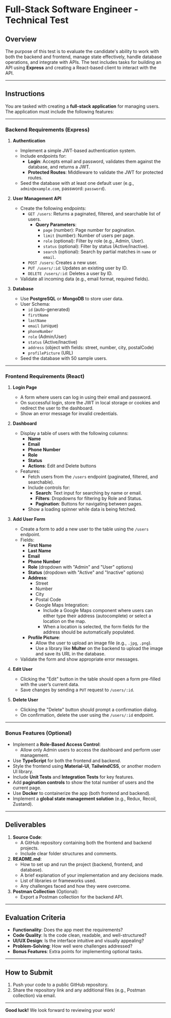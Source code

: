 # Full-Stack Software Engineer - Technical Test

## Overview

The purpose of this test is to evaluate the candidate's ability to work with both the backend and frontend, manage state effectively, handle database operations, and integrate with APIs. The test includes tasks for building an API using **Express** and creating a React-based client to interact with the API.

---

## Instructions

You are tasked with creating a **full-stack application** for managing users. The application must include the following features:

---

### Backend Requirements (Express)

1. **Authentication**
   - Implement a simple JWT-based authentication system.
   - Include endpoints for:
     - **Login**: Accepts email and password, validates them against the database, and returns a JWT.
     - **Protected Routes**: Middleware to validate the JWT for protected routes.
   - Seed the database with at least one default user (e.g., `admin@example.com`, password: `password`).

2. **User Management API**
   - Create the following endpoints:
     - `GET /users`: Returns a paginated, filtered, and searchable list of users.
       - **Query Parameters**:
         - `page` (number): Page number for pagination.
         - `limit` (number): Number of users per page.
         - `role` (optional): Filter by role (e.g., Admin, User).
         - `status` (optional): Filter by status (Active/Inactive).
         - `search` (optional): Search by partial matches in `name` or `email`.
     - `POST /users`: Creates a new user.
     - `PUT /users/:id`: Updates an existing user by ID.
     - `DELETE /users/:id`: Deletes a user by ID.
   - Validate all incoming data (e.g., email format, required fields).

3. **Database**
   - Use **PostgreSQL** or **MongoDB** to store user data.
   - User Schema:
     - `id` (auto-generated)
     - `firstName`
     - `lastName`
     - `email` (unique)
     - `phoneNumber`
     - `role` (Admin/User)
     - `status` (Active/Inactive)
     - `address` (object with fields: street, number, city, postalCode)
     - `profilePicture` (URL)
   - Seed the database with 50 sample users.

---

### Frontend Requirements (React)

1. **Login Page**
   - A form where users can log in using their email and password.
   - On successful login, store the JWT in local storage or cookies and redirect the user to the dashboard.
   - Show an error message for invalid credentials.

2. **Dashboard**
   - Display a table of users with the following columns:
     - **Name**
     - **Email**
     - **Phone Number**
     - **Role**
     - **Status**
     - **Actions**: Edit and Delete buttons
   - Features:
     - Fetch users from the `/users` endpoint (paginated, filtered, and searchable).
     - Include controls for:
       - **Search**: Text input for searching by name or email.
       - **Filters**: Dropdowns for filtering by Role and Status.
       - **Pagination**: Buttons for navigating between pages.
     - Show a loading spinner while data is being fetched.

3. **Add User Form**
   - Create a form to add a new user to the table using the `/users` endpoint.
   - Fields:
     - **First Name**
     - **Last Name**
     - **Email**
     - **Phone Number**
     - **Role** (dropdown with "Admin" and "User" options)
     - **Status** (dropdown with "Active" and "Inactive" options)
     - **Address**:
       - Street
       - Number
       - City
       - Postal Code
       - Google Maps Integration:
          - Include a Google Maps component where users can either type their address (autocomplete) or select a location on the map.
          - When a location is selected, the form fields for the address should be automatically populated.
     - **Profile Picture**:
       - Allow the user to upload an image file (e.g., `.jpg`, `.png`).
       - Use a library like **Multer** on the backend to upload the image and save its URL in the database.
   - Validate the form and show appropriate error messages.

4. **Edit User**
   - Clicking the "Edit" button in the table should open a form pre-filled with the user’s current data.
   - Save changes by sending a `PUT` request to `/users/:id`.

5. **Delete User**
   - Clicking the "Delete" button should prompt a confirmation dialog.
   - On confirmation, delete the user using the `/users/:id` endpoint.

---

### Bonus Features (Optional)

- Implement a **Role-Based Access Control**:
  - Allow only Admin users to access the dashboard and perform user management.
- Use **TypeScript** for both the frontend and backend.
- Style the frontend using **Material-UI**, **TailwindCSS**, or another modern UI library.
- Include **Unit Tests** and **Integration Tests** for key features.
- Add **pagination controls** to show the total number of users and the current page.
- Use **Docker** to containerize the app (both frontend and backend).
- Implement a **global state management solution** (e.g., Redux, Recoil, Zustand).

---

## Deliverables

1. **Source Code**:
   - A GitHub repository containing both the frontend and backend projects.
   - Include clear folder structures and comments.
2. **README.md**:
   - How to set up and run the project (backend, frontend, and database).
   - A brief explanation of your implementation and any decisions made.
   - List of libraries or frameworks used.
   - Any challenges faced and how they were overcome.
3. **Postman Collection** (Optional):
   - Export a Postman collection for the backend API.

---

## Evaluation Criteria

- **Functionality**: Does the app meet the requirements?
- **Code Quality**: Is the code clean, readable, and well-structured?
- **UI/UX Design**: Is the interface intuitive and visually appealing?
- **Problem-Solving**: How well were challenges addressed?
- **Bonus Features**: Extra points for implementing optional tasks.

---

## How to Submit

1. Push your code to a public GitHub repository.
2. Share the repository link and any additional files (e.g., Postman collection) via email.

---

**Good luck!** We look forward to reviewing your work!
